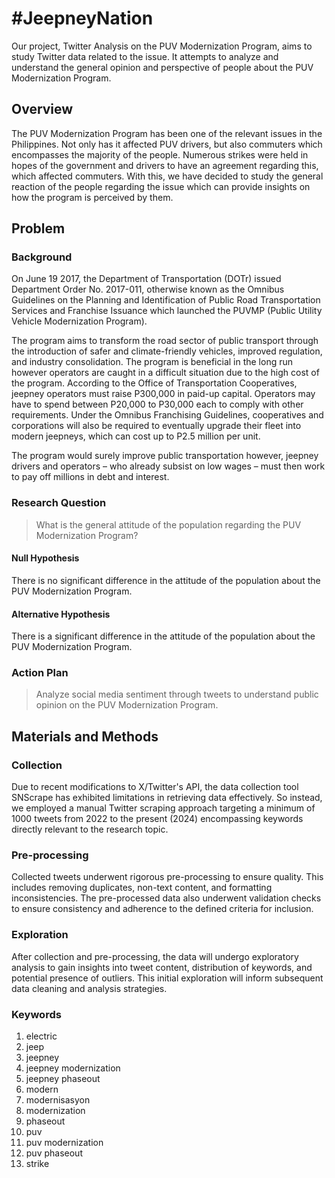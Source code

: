 # \#JeepneyNation

Our project, Twitter Analysis on the PUV Modernization Program, aims to study Twitter data related to the issue. It attempts to analyze and understand the general opinion and perspective of people about the PUV Modernization Program.

## Overview

The PUV Modernization Program has been one of the relevant issues in the Philippines. Not only has it affected PUV drivers, but also commuters which encompasses the majority of the people. Numerous strikes were held in hopes of the government and drivers to have an agreement regarding this, which affected commuters. With this, we have decided to study the general reaction of the people regarding the issue which can provide insights on how the program is perceived by them.

## Problem

### Background
On June 19 2017, the Department of Transportation (DOTr) issued Department Order No. 2017-011, otherwise known as the Omnibus Guidelines on the Planning and Identification of Public Road Transportation Services and Franchise Issuance which launched the PUVMP (Public Utility Vehicle Modernization Program).

The program aims to transform the road sector of public transport through the introduction of safer and climate-friendly vehicles, improved regulation, and industry consolidation. The program is beneficial in the long run however operators are caught in a difficult situation due to the high cost of the program. According to the Office of Transportation Cooperatives, jeepney operators must raise P300,000 in paid-up capital. Operators may have to spend between P20,000 to P30,000 each to comply with other requirements. Under the Omnibus Franchising Guidelines, cooperatives and corporations will also be required to eventually upgrade their fleet into modern jeepneys, which can cost up to P2.5 million per unit.

The program would surely improve public transportation however, jeepney drivers and operators – who already subsist on low wages – must then work to pay off millions in debt and interest.

### Research Question

> What is the general attitude of the population regarding the PUV Modernization Program?

#### Null Hypothesis

There is no significant difference in the attitude of the population about the PUV Modernization Program.

#### Alternative Hypothesis

There is a significant difference in the attitude of the population about the PUV Modernization Program.

### Action Plan

> Analyze social media sentiment through tweets to understand public opinion on the PUV Modernization Program.

## Materials and Methods

### Collection

Due to recent modifications to X/Twitter's API, the data collection tool SNScrape has exhibited limitations in retrieving data effectively. So instead, we employed a manual Twitter scraping approach targeting a minimum of 1000 tweets from 2022 to the present (2024) encompassing keywords directly relevant to the research topic.

### Pre-processing

Collected tweets underwent rigorous pre-processing to ensure quality. This includes removing duplicates, non-text content, and formatting inconsistencies. The pre-processed data also underwent validation checks to ensure consistency and adherence to the defined criteria for inclusion.

### Exploration

After collection and pre-processing, the data will undergo exploratory analysis to gain insights into tweet content, distribution of keywords, and potential presence of outliers. This initial exploration will inform subsequent data cleaning and analysis strategies.

### Keywords

1. electric
2. jeep
3. jeepney
4. jeepney modernization
5. jeepney phaseout
6. modern
7. modernisasyon
8. modernization
9. phaseout
10. puv
11. puv modernization
12. puv phaseout
13. strike


